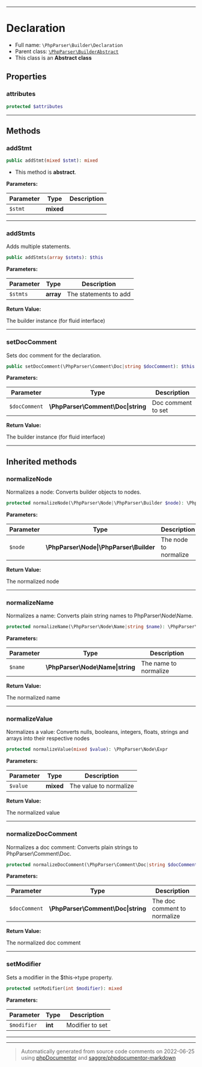 ***

# Declaration





* Full name: `\PhpParser\Builder\Declaration`
* Parent class: [`\PhpParser\BuilderAbstract`](../BuilderAbstract.md)
* This class is an **Abstract class**



## Properties


### attributes



```php
protected $attributes
```






***

## Methods


### addStmt



```php
public addStmt(mixed $stmt): mixed
```




* This method is **abstract**.



**Parameters:**

| Parameter | Type | Description |
|-----------|------|-------------|
| `$stmt` | **mixed** |  |




***

### addStmts

Adds multiple statements.

```php
public addStmts(array $stmts): $this
```








**Parameters:**

| Parameter | Type | Description |
|-----------|------|-------------|
| `$stmts` | **array** | The statements to add |


**Return Value:**

The builder instance (for fluid interface)



***

### setDocComment

Sets doc comment for the declaration.

```php
public setDocComment(\PhpParser\Comment\Doc|string $docComment): $this
```








**Parameters:**

| Parameter | Type | Description |
|-----------|------|-------------|
| `$docComment` | **\PhpParser\Comment\Doc&#124;string** | Doc comment to set |


**Return Value:**

The builder instance (for fluid interface)



***


## Inherited methods


### normalizeNode

Normalizes a node: Converts builder objects to nodes.

```php
protected normalizeNode(\PhpParser\Node|\PhpParser\Builder $node): \PhpParser\Node
```








**Parameters:**

| Parameter | Type | Description |
|-----------|------|-------------|
| `$node` | **\PhpParser\Node&#124;\PhpParser\Builder** | The node to normalize |


**Return Value:**

The normalized node



***

### normalizeName

Normalizes a name: Converts plain string names to PhpParser\Node\Name.

```php
protected normalizeName(\PhpParser\Node\Name|string $name): \PhpParser\Node\Name
```








**Parameters:**

| Parameter | Type | Description |
|-----------|------|-------------|
| `$name` | **\PhpParser\Node\Name&#124;string** | The name to normalize |


**Return Value:**

The normalized name



***

### normalizeValue

Normalizes a value: Converts nulls, booleans, integers,
floats, strings and arrays into their respective nodes

```php
protected normalizeValue(mixed $value): \PhpParser\Node\Expr
```








**Parameters:**

| Parameter | Type | Description |
|-----------|------|-------------|
| `$value` | **mixed** | The value to normalize |


**Return Value:**

The normalized value



***

### normalizeDocComment

Normalizes a doc comment: Converts plain strings to PhpParser\Comment\Doc.

```php
protected normalizeDocComment(\PhpParser\Comment\Doc|string $docComment): \PhpParser\Comment\Doc
```








**Parameters:**

| Parameter | Type | Description |
|-----------|------|-------------|
| `$docComment` | **\PhpParser\Comment\Doc&#124;string** | The doc comment to normalize |


**Return Value:**

The normalized doc comment



***

### setModifier

Sets a modifier in the $this->type property.

```php
protected setModifier(int $modifier): mixed
```








**Parameters:**

| Parameter | Type | Description |
|-----------|------|-------------|
| `$modifier` | **int** | Modifier to set |




***


***
> Automatically generated from source code comments on 2022-06-25 using [phpDocumentor](http://www.phpdoc.org/) and [saggre/phpdocumentor-markdown](https://github.com/Saggre/phpDocumentor-markdown)
